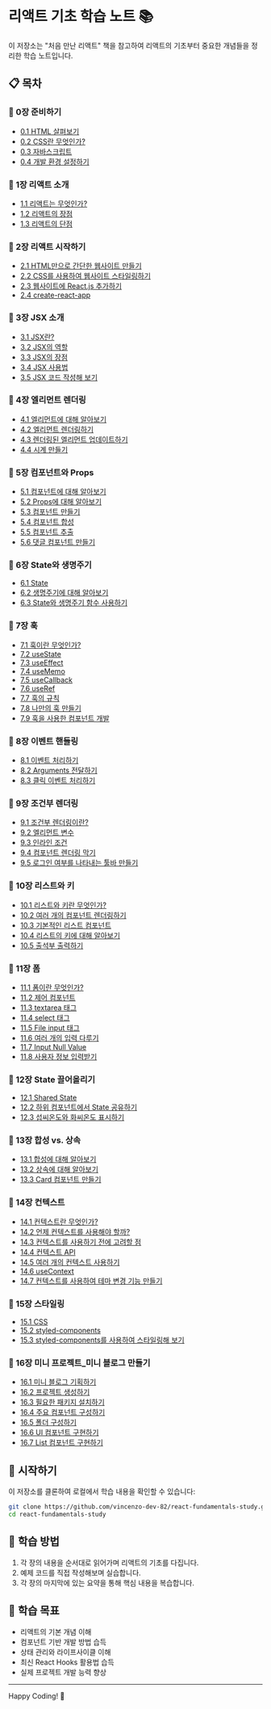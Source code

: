 # 리액트 기초 학습 노트 📚

이 저장소는 "처음 만난 리액트" 책을 참고하여 리액트의 기초부터 중요한 개념들을 정리한 학습 노트입니다.

## 📋 목차

### 📌 0장 준비하기
- [0.1 HTML 살펴보기](./00-preparation/01-html-basics.md)
- [0.2 CSS란 무엇인가?](./00-preparation/02-css-introduction.md)
- [0.3 자바스크립트](./00-preparation/03-javascript.md)
- [0.4 개발 환경 설정하기](./00-preparation/04-development-setup.md)

### 📌 1장 리액트 소개
- [1.1 리액트는 무엇인가?](./01-react-introduction/01-what-is-react.md)
- [1.2 리액트의 장점](./01-react-introduction/02-react-advantages.md)
- [1.3 리액트의 단점](./01-react-introduction/03-react-disadvantages.md)

### 📌 2장 리액트 시작하기
- [2.1 HTML만으로 간단한 웹사이트 만들기](./02-getting-started/01-html-website.md)
- [2.2 CSS를 사용하여 웹사이트 스타일링하기](./02-getting-started/02-css-styling.md)
- [2.3 웹사이트에 React.js 추가하기](./02-getting-started/03-add-react.md)
- [2.4 create-react-app](./02-getting-started/04-create-react-app.md)

### 📌 3장 JSX 소개
- [3.1 JSX란?](./03-jsx/01-what-is-jsx.md)
- [3.2 JSX의 역할](./03-jsx/02-jsx-role.md)
- [3.3 JSX의 장점](./03-jsx/03-jsx-advantages.md)
- [3.4 JSX 사용법](./03-jsx/04-jsx-usage.md)
- [3.5 JSX 코드 작성해 보기](./03-jsx/05-jsx-practice.md)

### 📌 4장 엘리먼트 렌더링
- [4.1 엘리먼트에 대해 알아보기](./04-element-rendering/01-understanding-elements.md)
- [4.2 엘리먼트 렌더링하기](./04-element-rendering/02-rendering-elements.md)
- [4.3 렌더링된 엘리먼트 업데이트하기](./04-element-rendering/03-updating-elements.md)
- [4.4 시계 만들기](./04-element-rendering/04-clock-example.md)

### 📌 5장 컴포넌트와 Props
- [5.1 컴포넌트에 대해 알아보기](./05-components-props/01-understanding-components.md)
- [5.2 Props에 대해 알아보기](./05-components-props/02-understanding-props.md)
- [5.3 컴포넌트 만들기](./05-components-props/03-creating-components.md)
- [5.4 컴포넌트 합성](./05-components-props/04-component-composition.md)
- [5.5 컴포넌트 추출](./05-components-props/05-extracting-components.md)
- [5.6 댓글 컴포넌트 만들기](./05-components-props/06-comment-component.md)

### 📌 6장 State와 생명주기
- [6.1 State](./06-state-lifecycle/01-state.md)
- [6.2 생명주기에 대해 알아보기](./06-state-lifecycle/02-lifecycle.md)
- [6.3 State와 생명주기 함수 사용하기](./06-state-lifecycle/03-using-state-lifecycle.md)

### 📌 7장 훅
- [7.1 훅이란 무엇인가?](./07-hooks/01-what-are-hooks.md)
- [7.2 useState](./07-hooks/02-useState.md)
- [7.3 useEffect](./07-hooks/03-useEffect.md)
- [7.4 useMemo](./07-hooks/04-useMemo.md)
- [7.5 useCallback](./07-hooks/05-useCallback.md)
- [7.6 useRef](./07-hooks/06-useRef.md)
- [7.7 훅의 규칙](./07-hooks/07-rules-of-hooks.md)
- [7.8 나만의 훅 만들기](./07-hooks/08-custom-hooks.md)
- [7.9 훅을 사용한 컴포넌트 개발](./07-hooks/09-component-with-hooks.md)

### 📌 8장 이벤트 핸들링
- [8.1 이벤트 처리하기](./08-event-handling/01-handling-events.md)
- [8.2 Arguments 전달하기](./08-event-handling/02-passing-arguments.md)
- [8.3 클릭 이벤트 처리하기](./08-event-handling/03-click-events.md)

### 📌 9장 조건부 렌더링
- [9.1 조건부 렌더링이란?](./09-conditional-rendering/01-what-is-conditional-rendering.md)
- [9.2 엘리먼트 변수](./09-conditional-rendering/02-element-variables.md)
- [9.3 인라인 조건](./09-conditional-rendering/03-inline-conditions.md)
- [9.4 컴포넌트 렌더링 막기](./09-conditional-rendering/04-preventing-render.md)
- [9.5 로그인 여부를 나타내는 툴바 만들기](./09-conditional-rendering/05-login-toolbar.md)

### 📌 10장 리스트와 키
- [10.1 리스트와 키란 무엇인가?](./10-lists-keys/01-what-are-lists-keys.md)
- [10.2 여러 개의 컴포넌트 렌더링하기](./10-lists-keys/02-rendering-multiple-components.md)
- [10.3 기본적인 리스트 컴포넌트](./10-lists-keys/03-basic-list-component.md)
- [10.4 리스트의 키에 대해 알아보기](./10-lists-keys/04-understanding-keys.md)
- [10.5 출석부 출력하기](./10-lists-keys/05-attendance-list.md)

### 📌 11장 폼
- [11.1 폼이란 무엇인가?](./11-forms/01-what-are-forms.md)
- [11.2 제어 컴포넌트](./11-forms/02-controlled-components.md)
- [11.3 textarea 태그](./11-forms/03-textarea-tag.md)
- [11.4 select 태그](./11-forms/04-select-tag.md)
- [11.5 File input 태그](./11-forms/05-file-input.md)
- [11.6 여러 개의 입력 다루기](./11-forms/06-multiple-inputs.md)
- [11.7 Input Null Value](./11-forms/07-input-null-value.md)
- [11.8 사용자 정보 입력받기](./11-forms/08-user-info-form.md)

### 📌 12장 State 끌어올리기
- [12.1 Shared State](./12-lifting-state/01-shared-state.md)
- [12.2 하위 컴포넌트에서 State 공유하기](./12-lifting-state/02-sharing-state.md)
- [12.3 섭씨온도와 화씨온도 표시하기](./12-lifting-state/03-temperature-calculator.md)

### 📌 13장 합성 vs. 상속
- [13.1 합성에 대해 알아보기](./13-composition-inheritance/01-composition.md)
- [13.2 상속에 대해 알아보기](./13-composition-inheritance/02-inheritance.md)
- [13.3 Card 컴포넌트 만들기](./13-composition-inheritance/03-card-component.md)

### 📌 14장 컨텍스트
- [14.1 컨텍스트란 무엇인가?](./14-context/01-what-is-context.md)
- [14.2 언제 컨텍스트를 사용해야 할까?](./14-context/02-when-to-use-context.md)
- [14.3 컨텍스트를 사용하기 전에 고려할 점](./14-context/03-before-using-context.md)
- [14.4 컨텍스트 API](./14-context/04-context-api.md)
- [14.5 여러 개의 컨텍스트 사용하기](./14-context/05-multiple-contexts.md)
- [14.6 useContext](./14-context/06-useContext.md)
- [14.7 컨텍스트를 사용하여 테마 변경 기능 만들기](./14-context/07-theme-switcher.md)

### 📌 15장 스타일링
- [15.1 CSS](./15-styling/01-css.md)
- [15.2 styled-components](./15-styling/02-styled-components.md)
- [15.3 styled-components를 사용하여 스타일링해 보기](./15-styling/03-styling-practice.md)

### 📌 16장 미니 프로젝트_미니 블로그 만들기
- [16.1 미니 블로그 기획하기](./16-mini-blog-project/01-planning.md)
- [16.2 프로젝트 생성하기](./16-mini-blog-project/02-project-setup.md)
- [16.3 필요한 패키지 설치하기](./16-mini-blog-project/03-package-installation.md)
- [16.4 주요 컴포넌트 구성하기](./16-mini-blog-project/04-component-structure.md)
- [16.5 폴더 구성하기](./16-mini-blog-project/05-folder-structure.md)
- [16.6 UI 컴포넌트 구현하기](./16-mini-blog-project/06-ui-components.md)
- [16.7 List 컴포넌트 구현하기](./16-mini-blog-project/07-list-component.md)

## 🚀 시작하기

이 저장소를 클론하여 로컬에서 학습 내용을 확인할 수 있습니다:

```bash
git clone https://github.com/vincenzo-dev-82/react-fundamentals-study.git
cd react-fundamentals-study
```

## 📖 학습 방법

1. 각 장의 내용을 순서대로 읽어가며 리액트의 기초를 다집니다.
2. 예제 코드를 직접 작성해보며 실습합니다.
3. 각 장의 마지막에 있는 요약을 통해 핵심 내용을 복습합니다.

## 🎯 학습 목표

- 리액트의 기본 개념 이해
- 컴포넌트 기반 개발 방법 습득
- 상태 관리와 라이프사이클 이해
- 최신 React Hooks 활용법 습득
- 실제 프로젝트 개발 능력 향상

---

Happy Coding! 🎉
